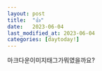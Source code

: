 ```yaml
---
layout: post
title:  "👍"
date:   2023-06-04
last_modified_at: 2023-06-04
categories: [daytoday!]
---
```


마크다운이미지태그가뭐였을까요?
